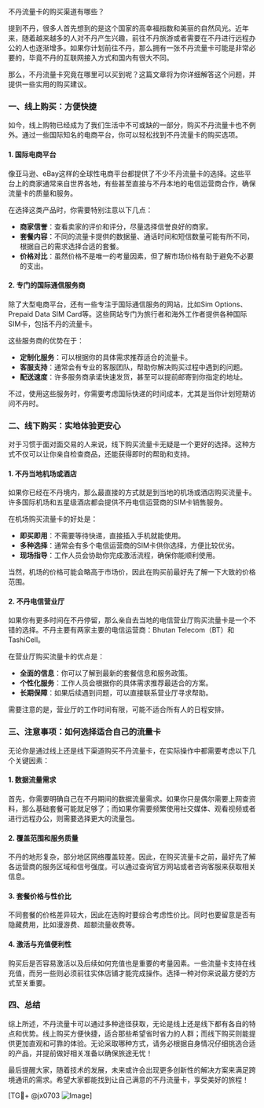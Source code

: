 不丹流量卡的购买渠道有哪些？

提到不丹，很多人首先想到的是这个国家的高幸福指数和美丽的自然风光。近年来，随着越来越多的人对不丹产生兴趣，前往不丹旅游或者需要在不丹进行远程办公的人也逐渐增多。如果你计划前往不丹，那么拥有一张不丹流量卡可能是非常必要的，毕竟不丹的互联网接入方式和国内有很大不同。

那么，不丹流量卡究竟在哪里可以买到呢？这篇文章将为你详细解答这个问题，并提供一些实用的购买建议。

### 一、线上购买：方便快捷

如今，线上购物已经成为了我们生活中不可或缺的一部分，购买不丹流量卡也不例外。通过一些国际知名的电商平台，你可以轻松找到不丹流量卡的购买选项。

#### 1. 国际电商平台

像亚马逊、eBay这样的全球性电商平台都提供了不少不丹流量卡的选择。这些平台上的商家通常来自世界各地，有些甚至直接与不丹本地的电信运营商合作，确保流量卡的质量和服务。

在选择这类产品时，你需要特别注意以下几点：

- **商家信誉**：查看卖家的评价和评分，尽量选择信誉良好的商家。
- **套餐内容**：不同的流量卡提供的数据量、通话时间和短信数量可能有所不同，根据自己的需求选择合适的套餐。
- **价格对比**：虽然价格不是唯一的考量因素，但了解市场价格有助于避免不必要的支出。

#### 2. 专门的国际通信服务商

除了大型电商平台，还有一些专注于国际通信服务的网站，比如Sim Options、Prepaid Data SIM Card等。这些网站专门为旅行者和海外工作者提供各种国际SIM卡，包括不丹的流量卡。

这些服务商的优势在于：

- **定制化服务**：可以根据你的具体需求推荐适合的流量卡。
- **客服支持**：通常会有专业的客服团队，帮助你解决购买过程中遇到的问题。
- **配送速度**：许多服务商承诺快速发货，甚至可以提前邮寄到你指定的地址。

不过，使用这些服务时，你需要考虑国际快递的时间成本，尤其是当你计划短期访问不丹时。

### 二、线下购买：实地体验更安心

对于习惯于面对面交易的人来说，线下购买流量卡无疑是一个更好的选择。这种方式不仅可以让你亲自检查商品，还能获得即时的帮助和支持。

#### 1. 不丹当地机场或酒店

如果你已经在不丹境内，那么最直接的方式就是到当地的机场或酒店购买流量卡。许多国际机场和五星级酒店都会提供不丹电信运营商的SIM卡销售服务。

在机场购买流量卡的好处是：

- **即买即用**：不需要等待快递，直接插入手机就能使用。
- **多种选择**：通常会有多个电信运营商的SIM卡供你选择，方便比较优劣。
- **现场指导**：工作人员会协助你完成激活流程，确保你能顺利使用。

当然，机场的价格可能会略高于市场价，因此在购买前最好先了解一下大致的价格范围。

#### 2. 不丹电信营业厅

如果你有更多时间在不丹停留，那么亲自去当地的电信营业厅购买流量卡是一个不错的选择。不丹主要有两家主要的电信运营商：Bhutan Telecom（BT）和TashiCell。

在营业厅购买流量卡的优点是：

- **全面的信息**：你可以了解到最新的套餐信息和服务政策。
- **个性化服务**：工作人员会根据你的具体需求推荐最适合的方案。
- **长期保障**：如果后续遇到问题，可以直接联系营业厅寻求帮助。

需要注意的是，营业厅的工作时间有限，可能不适合所有人的日程安排。

### 三、注意事项：如何选择适合自己的流量卡

无论你是通过线上还是线下渠道购买不丹流量卡，在实际操作中都需要考虑以下几个关键因素：

#### 1. 数据流量需求

首先，你需要明确自己在不丹期间的数据流量需求。如果你只是偶尔需要上网查资料，那么基础套餐可能就足够了；而如果你需要频繁使用社交媒体、观看视频或者进行远程办公，则需要选择更大的流量包。

#### 2. 覆盖范围和服务质量

不丹的地形复杂，部分地区网络覆盖较差。因此，在购买流量卡之前，最好先了解各运营商的服务区域和信号强度。可以通过查询官方网站或者咨询客服来获取相关信息。

#### 3. 套餐价格与性价比

不同套餐的价格差异较大，因此在选购时要综合考虑性价比。同时也要留意是否有隐藏费用，比如漫游费、超额流量收费等。

#### 4. 激活与充值便利性

购买后是否容易激活以及后续如何充值也是重要的考量因素。一些流量卡支持在线充值，而另一些则必须前往实体店铺才能完成操作。选择一种对你来说最方便的方式至关重要。

### 四、总结

综上所述，不丹流量卡可以通过多种途径获取，无论是线上还是线下都有各自的特点和优势。线上购买方便快捷，适合那些希望省时省力的人群；而线下购买则能提供更加直观和可靠的体验。无论采取哪种方式，请务必根据自身情况仔细挑选合适的产品，并提前做好相关准备以确保旅途无忧！

最后提醒大家，随着技术的发展，未来或许会出现更多创新性的解决方案来满足跨境通讯的需求。希望大家都能找到让自己满意的不丹流量卡，享受美好的旅程！

[TG💪+ @jx0703 ![Image](https://github.com/user-attachments/assets/dbca1d08-cadb-493c-b0ec-ad6f7a83f270)]